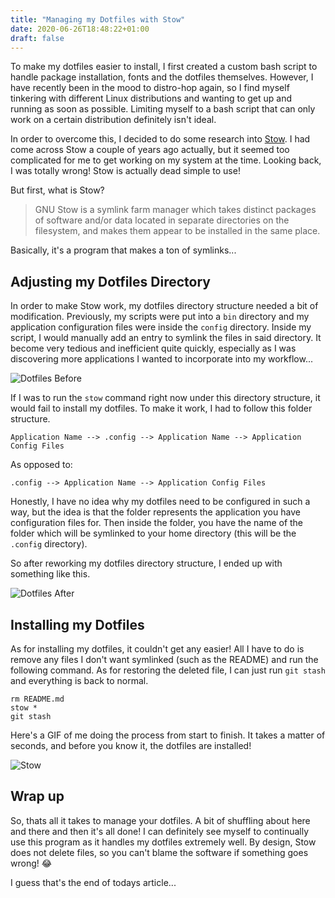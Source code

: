 ```yaml
---
title: "Managing my Dotfiles with Stow"
date: 2020-06-26T18:48:22+01:00
draft: false
---
```


To make my dotfiles easier to install, I first created a custom bash script to handle package installation, fonts and the dotfiles themselves. However, I have recently been in the mood to distro-hop again, so I find myself tinkering with different Linux distributions and wanting to get up and running as soon as possible. Limiting myself to a bash script that can only work on a certain distribution definitely isn't ideal.

In order to overcome this, I decided to do some research into [Stow](https://www.gnu.org/software/stow/). I had come across Stow a couple of years ago actually, but it seemed too complicated for me to get working on my system at the time. Looking back, I was totally wrong! Stow is actually dead simple to use!

But first, what is Stow?

> GNU Stow is a symlink farm manager which takes distinct packages of software and/or data located in separate directories on the filesystem, and makes them appear to be installed in the same place.

Basically, it's a program that makes a ton of symlinks...

## Adjusting my Dotfiles Directory

In order to make Stow work, my dotfiles directory structure needed a bit of modification. Previously, my scripts were put into a `bin` directory and my application configuration files were inside the `config` directory. Inside my script, I would manually add an entry to symlink the files in said directory. It become very tedious and inefficient quite quickly, especially as I was discovering more applications I wanted to incorporate into my workflow...

![Dotfiles Before](https://s.3xpl0its.xyz/2020-06-26/Screenshot-from-2020-06-26-18-57-33.png)

If I was to run the `stow` command right now under this directory structure, it would fail to install my dotfiles. To make it work, I had to follow this folder structure.

```
Application Name --> .config --> Application Name --> Application Config Files 
```

As opposed to:

```
.config --> Application Name --> Application Config Files
```

Honestly, I have no idea why my dotfiles need to be configured in such a way, but the idea is that the folder represents the application you have configuration files for. Then inside the folder, you have the name of the folder which will be symlinked to your home directory (this will be the `.config` directory).

So after reworking my dotfiles directory structure, I ended up with something like this.

![Dotfiles After](https://s.3xpl0its.xyz/2020-06-26/Screenshot-from-2020-06-26-19-08-58.png)

## Installing my Dotfiles

As for installing my dotfiles, it couldn't get any easier! All I have to do is remove any files I don't want symlinked (such as the README) and run the following command. As for restoring the deleted file, I can just run `git stash` and everything is back to normal.

```
rm README.md
stow *
git stash
```

Here's a GIF of me doing the process from start to finish. It takes a matter of seconds, and before you know it, the dotfiles are installed!

![Stow](https://s.3xpl0its.xyz/2020-06-26/stow.gif)

## Wrap up

So, thats all it takes to manage your dotfiles. A bit of shuffling about here and there and then it's all done! I can definitely see myself to continually use this program as it handles my dotfiles extremely well. By design, Stow does not delete files, so you can't blame the software if something goes wrong! 😂

I guess that's the end of todays article...